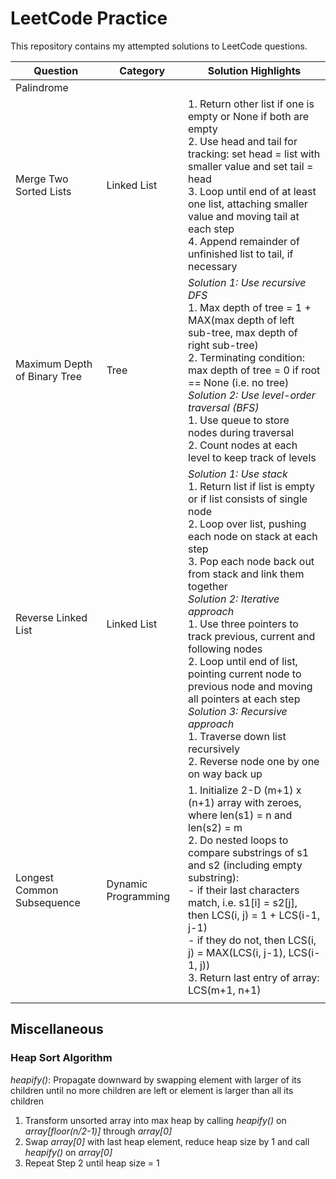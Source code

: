 # LeetCode Practice

This repository contains my attempted solutions to LeetCode questions.

| Question | Category | Solution Highlights |
| -------- | -------- | ------------------- |
| Palindrome | |
| Merge Two Sorted Lists | Linked List | 1. Return other list if one is empty or None if both are empty <br> 2. Use head and tail for tracking: set head = list with smaller value and set tail = head <br> 3. Loop until end of at least one list, attaching smaller value and moving tail at each step <br> 4. Append remainder of unfinished list to tail, if necessary |
| Maximum Depth of Binary Tree | Tree | *Solution 1: Use recursive DFS* <br> 1. Max depth of tree = 1 + MAX(max depth of left sub-tree, max depth of right sub-tree) <br> 2. Terminating condition: max depth of tree = 0 if root == None (i.e. no tree) <br> *Solution 2: Use level-order traversal (BFS)* <br> 1. Use queue to store nodes during traversal <br> 2. Count nodes at each level to keep track of levels |
| Reverse Linked List | Linked List | *Solution 1: Use stack* <br> 1. Return list if list is empty or if list consists of single node <br> 2. Loop over list, pushing each node on stack at each step <br> 3. Pop each node back out from stack and link them together <br> *Solution 2: Iterative approach* <br> 1. Use three pointers to track previous, current and following nodes <br> 2. Loop until end of list, pointing current node to previous node and moving all pointers at each step <br> *Solution 3: Recursive approach* <br> 1. Traverse down list recursively <br> 2. Reverse node one by one on way back up |
| Longest Common Subsequence | Dynamic Programming | 1. Initialize 2-D (m+1) x (n+1) array with zeroes, where len(s1) = n and len(s2) = m <br> 2. Do nested loops to compare substrings of s1 and s2 (including empty substring): <br> - if their last characters match, i.e. s1[i] = s2[j], then LCS(i, j) = 1 + LCS(i-1, j-1) <br> - if they do not, then LCS(i, j) = MAX(LCS(i, j-1), LCS(i-1, j)) <br> 3. Return last entry of array: LCS(m+1, n+1) |
||||

## Miscellaneous

### Heap Sort Algorithm
*heapify()*: Propagate downward by swapping element with larger of its children until no more children are left or element is larger than all its children
1. Transform unsorted array into max heap by calling *heapify()* on *array[floor(n/2-1)]* through *array[0]*
2. Swap *array[0]* with last heap element, reduce heap size by 1 and call *heapify()* on *array[0]*
3. Repeat Step 2 until heap size = 1
